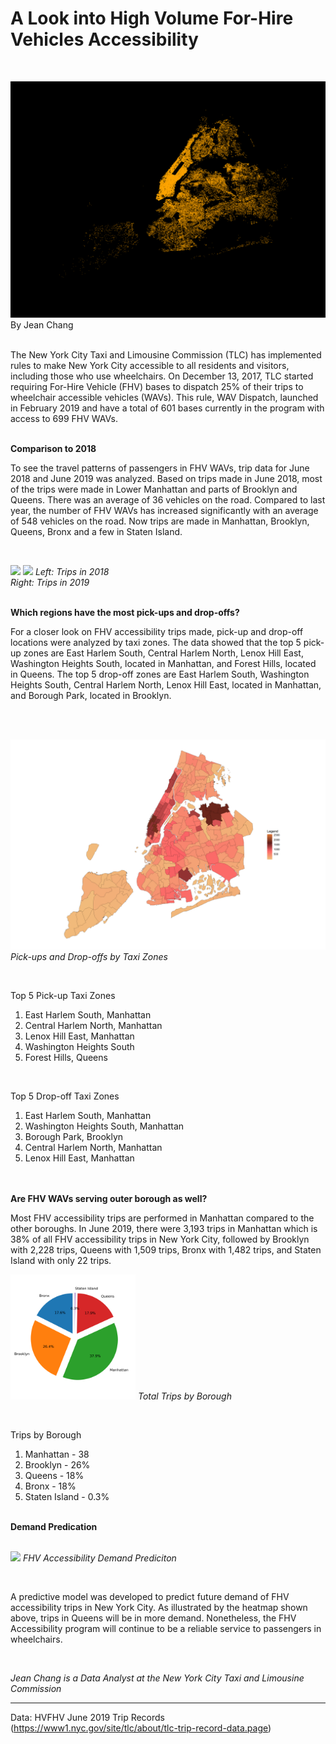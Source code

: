 # A Look into High Volume For-Hire Vehicles Accessibility

<br/>
<p>
    <img src="/Images/header.png"/>
By Jean Chang
<br/><br/>

The New York City Taxi and Limousine Commission (TLC) has implemented rules to make New York City accessible to all residents and visitors, including those who use wheelchairs. On December 13, 2017, TLC started requiring For-Hire Vehicle (FHV) bases to dispatch 25% of their trips to wheelchair accessible vehicles (WAVs). This rule, WAV Dispatch, launched in February 2019 and have a total of 601 bases currently in the program with access to 699 FHV WAVs.


<br/>**Comparison to 2018** <br/>

To see the travel patterns of passengers in FHV WAVs, trip data for June 2018 and June 2019 was analyzed. Based on trips made in June 2018, most of the trips were made in Lower Manhattan and parts of Brooklyn and Queens. There was an average of 36 vehicles on the road. Compared to last year, the number of FHV WAVs has increased significantly with an average of 548 vehicles on the road. Now trips are made in Manhattan, Brooklyn, Queens, Bronx and a few in Staten Island. 

<br/>
<p float="left">
    <img src="/Images/June_2018.png" width="425"/>
    <img src="/Images/June_2019.png" width="425"/>
    <em>Left: Trips in 2018<br/>Right: Trips in 2019</em>
</p>

<br/> **Which regions have the most pick-ups and drop-offs?** <br/>

For a closer look on FHV accessibility trips made, pick-up and drop-off locations were analyzed by taxi zones. The data showed that the top 5 pick-up zones are East Harlem South, Central Harlem North, Lenox Hill East, Washington Heights South, located in Manhattan, and Forest Hills, located in Queens. The top 5 drop-off zones are East Harlem South, Washington Heights South, Central Harlem North, Lenox Hill East, located in Manhattan, and Borough Park, located in Brooklyn.

<br/><br/>
<p>
    <img src="/Images/Zone Map.png"/>
    <em>Pick-ups and Drop-offs by Taxi Zones</em>
</p>
<br/>

Top 5 Pick-up Taxi Zones  
<ol type="1">
  <li>East Harlem South, Manhattan</li>
  <li>Central Harlem North, Manhattan</li>
  <li>Lenox Hill East, Manhattan</li>
  <li>Washington Heights South</li>
  <li>Forest Hills, Queens</li>
</ol>

<br/>

Top 5 Drop-off Taxi Zones                                                                                                 
<ol type="1">
  <li>East Harlem South, Manhattan</li>
  <li>Washington Heights South, Manhattan</li>
  <li>Borough Park, Brooklyn</li>
  <li>Central Harlem North, Manhattan</li>
  <li>Lenox Hill East, Manhattan</li>
</ol>

<br/><br/> **Are FHV WAVs serving outer borough as well?** <br/>

Most FHV accessibility trips are performed in Manhattan compared to the other boroughs. In June 2019, there were 3,193 trips in Manhattan which is 38% of all FHV accessibility trips in New York City, followed by Brooklyn with 2,228 trips, Queens with 1,509 trips, Bronx with 1,482 trips, and Staten Island with only 22 trips. 

<p>
    <img src="/Images/pie_chart.png" alt="drawing" width="200"/>
    <em>Total Trips by Borough</em>
</p>
<br/>

Trips by Borough                                                                                                          
<ol type="1">
  <li>Manhattan - 38</li>
  <li>Brooklyn - 26%</li>
  <li>Queens - 18%</li>
  <li>Bronx - 18%</li>
  <li>Staten Island - 0.3%</li>
</ol>

<br/>**Demand Predication** <br/><br/>

<p>
    <img src="/Images/Trip Prediction.png"/>
    <em>FHV Accessibility Demand Prediciton</em>
</p>
<br/>

A predictive model was developed to predict future demand of FHV accessibility trips in New York City. As illustrated by the heatmap shown above, trips in Queens will be in more demand. Nonetheless, the FHV Accessibility program will continue to be a reliable service to passengers in wheelchairs. 

<br/>

*Jean Chang is a Data Analyst at the New York City Taxi and Limousine Commission*
________________________________________________________________________________________________________________________________________
Data: HVFHV June 2019 Trip Records (https://www1.nyc.gov/site/tlc/about/tlc-trip-record-data.page)
